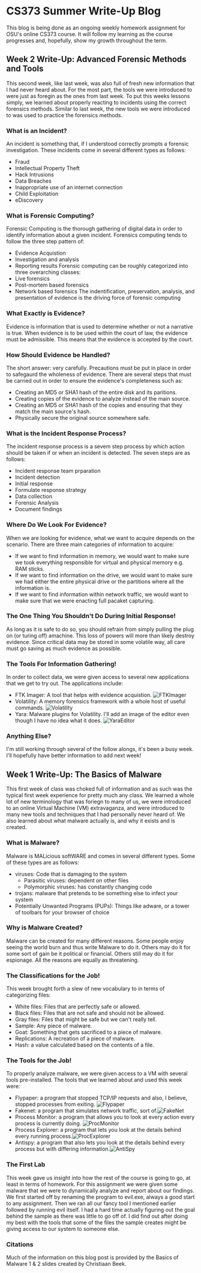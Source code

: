 # CS373 Summer Write-Up Blog
 
This blog is being done as an ongoing weekly homework assignment for OSU's online CS373 course. It will follow my learning as the course progresses and, hopefully, show my growth throughout the term.

## Week 2 Write-Up: Advanced Forensic Methods and Tools
This second week, like last week, was also full of fresh new information that I had never heard about. For the most part, the tools we were introduced to were just as foregin as the ones from last week. To put this weeks lessons simply, we learned about properly reacting to incidents using the correct forensics methods. Similar to last week, the new tools we were introduced to was used to practice the forensics methods.

### What is an Incident?
An incident is something that, if I understood correctly prompts a forensic investigation. These incidents come in several different types as follows:
* Fraud
* Intellectual Property Theft
* Hack Intrusions
* Data Breaches
* Inappropriate use of an internet connection
* Child Exploitation
* eDiscovery

### What is Forensic Computing?
Forensic Computing is the thorough gathering of digital data in order to identify information about a given incident. Forensics computing tends to follow the three step pattern of:
* Evidence Acquistion
* Investigation and analysis
* Reporting results
Forensic computing can be roughly categorized into three overarching  classes:
* Live forensics
* Post-mortem based forensics
* Network based forensics
The indentification, preservation, analysis, and presentation of evidence is the driving force of forensic computing

### What Exactly is Evidence?
Evidence is information that is used to determine whether or not a narrative is true. When evidence is to be used within the court of law, the evidence must be admissible. This means that the evidence is accepted by the court.

### How Should Evidence be Handled?
The short answer: very carefully. Precautions must be put in place in order to safegaurd the wholeness of evidence. There are several steps that must be carried out in order to ensure the evidence's completeness such as:
* Creating an MD5 or SHA1 hash of the entire disk and its paritions.
* Creating copies of the evidence to analyze instead of the main source.
* Creating an MD5 or SHA1 hash of the copies and ensuring that they match the main source's hash.
* Physically secure the original source somewhere safe.

### What is the Incident Response Process?
The incident response process is a sevem step process by which action should be taken if or when an  incident is detected. The seven steps are as follows:
* Incident response team prparation
* Incident detection
* Initial response
* Formulate response strategy
* Data collection
* Forensic Analysis
* Document findings

### Where Do We Look For Evidence?
When we are looking for evidence, what we want to acquire depends on the scenario. There are three main categories of information to acquire:
* If we want to find information in memory, we would want to make sure we took everything responsible for virtual and physical memory e.g. RAM sticks.
* If we want to find information on the drive, we would want to make sure we had either the entire physical drive or the partitions where all the information is.
* If we want to find information within network traffic, we would want to make sure that we were enacting full pacaket capturing.

### The One Thing You Shouldn't Do During Initial Response!
As long as it is safe to do so, you should refrain from simply pulling the plug on (or turing off) amachine. This loss of powers will more than likely destroy evidence. Since critical data may be stored in some volatile way, all care must go saving as much evidence as possible.

### The Tools For Information Gathering!
In order to collect data, we were given access to several new applications that we get to try out. The applications include:
* FTK Imager: A tool that helps with evidence acquistion. ![FTKImager](/images/FTKImager.PNG)
* Volatility: A memory forensics framework with a whole host of useful commands. ![Volatility](/images/Volatility.PNG)
* Yara: Malware plugins for Volatility. I'll add an image of the editor even though I have no idea what it does. ![YaraEditor](/images/YaraEditor.PNG)

### Anything Else?
I'm still working through several of the follow alongs, it's been a busy week. I'll hopefully have better information to add next week!

## Week 1 Write-Up: The Basics of Malware
This first week of class was choked full of information and as such was the typical first week experience for pretty much any class. We learned a whole lot of new terminology that was foriegn to many of us, we were introduced to an online Virtual Machine (VM) extravaganza, and were introduced to many new tools and techniques that I had personally never heard of. We also learned about what malware actually is, and why it exists and is created.
 
### What is Malware?
Malware is MALicious softWARE and comes in several different types. Some of these types are as follows:
* viruses: Code that is damaging to the system
  * Parasitic viruses: dependent on other files
  * Polymorphic viruses: has constantly changing code
* trojans: malware that pretends to be something else to infect your system
* Potentially Unwanted Programs (PUPs): Things like adware, or a tower of toolbars for your browser of choice
 
### Why is Malware Created?
Malware can be created for many different reasons. Some people enjoy seeing the world burn and thus write Malware to do it. Others may do it for some sort of gain be it political or financial. Others still may do it for espionage. All the reasons are equally as threatening.
 
### The Classifications for the Job!
This week brought forth a slew of new vocabulary to in terms of categorizing files:
* White files: Files that are perfectly safe or allowed.
* Black files: Files that are not safe and should not be allowed.
* Gray files: Files that might be safe but we can't really tell.
* Sample: Any piece of malware.
* Goat: Something that gets sacrificed to a piece of malware.
* Replications: A recreation of a piece of malware.
* Hash: a value calculated based on the contents of a file.
 
### The Tools for the Job!
To properly analyze malware, we were given access to a VM with several tools pre-installed. The tools that we learned about and used this week were:
* Flypaper: a program that stopped TCP/IP requests and also, I believe, stopped processes from exiting. ![Flypaper](/images/Flypaper.PNG)
* Fakenet: a program that simulates network traffic, sort of.![FakeNet](/images/FakeNet.PNG)
* Process Monitor: a program that allows you to look at every action every process is currently doing. ![ProcMonitor](/images/ProcMonitor.PNG)
* Process Explorer: a program that lets you look at the details behind every running process.![ProcExplorer](/images/ProcExplorer.PNG)
* Antispy: a program that also lets you look at the details behind every process but with differing information.![AntiSpy](/images/AntiSpy.PNG)
 
### The First Lab
This week gave us insight into how the rest of the course is going to go, at least in terms of homework. For this assignment we were given some malware that we were to dynamically analyze and report about our findings. We first started off by renaming the program to evil.exe, always a good start to any assignment. Then we ran all our fancy tool I mentioned earlier followed by running evil itself. I had a hard time actually figuring out the goal behind the sample as there was little to go off of. I did find out after doing my best with the tools that some of the files the sample creates might be giving access to our system to someone else.
 
### Citations
Much of the information on this blog post is provided by the Basics of Malware 1 & 2 slides created by Christiaan Beek.

